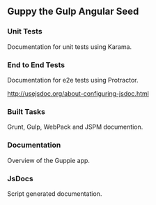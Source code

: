 ## Guppy the Gulp Angular Seed

### Unit Tests

Documentation for unit tests using Karama.

### End to End Tests

Documentation for e2e tests using Protractor.

http://usejsdoc.org/about-configuring-jsdoc.html

### Built Tasks

Grunt, Gulp, WebPack and JSPM documention.

### Documentation

Overview of the Guppie app.

### JsDocs

Script generated documentation.

